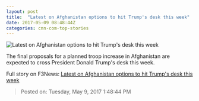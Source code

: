 ```yaml
---
layout: post
title:  "Latest on Afghanistan options to hit Trump's desk this week"
date: 2017-05-09 08:48:44Z
categories: cnn-com-top-stories
---
```


![Latest on Afghanistan options to hit Trump's desk this week](http://i2.cdn.cnn.com/cnnnext/dam/assets/170422182543-01-afghan-military-base-restricted-super-tease.jpg)

The final proposals for a planned troop increase in Afghanistan are expected to cross President Donald Trump's desk this week.


Full story on F3News: [Latest on Afghanistan options to hit Trump's desk this week](http://www.f3nws.com/n/PUtaJB)

> Posted on: Tuesday, May 9, 2017 1:48:44 PM

